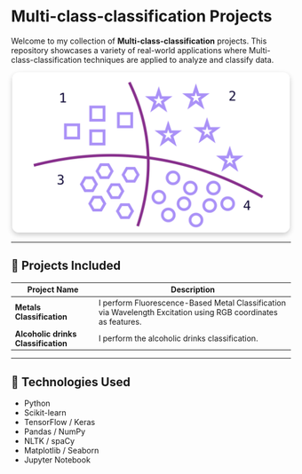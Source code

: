 # Multi-class-classification Projects


Welcome to my collection of **Multi-class-classification** projects. This repository showcases a variety of real-world applications where Multi-class-classification techniques are applied to analyze and classify data.

<p align="center">
  <img src="Multiclass_classification.png" width="500" style="border-radius: 12px; box-shadow: 0px 4px 10px rgba(0, 0, 0, 0.2);">
</p>

---

## 📁 Projects Included

| Project Name              | Description                                      |
|---------------------------|--------------------------------------------------|
| **Metals Classification**     | I perform Fluorescence-Based Metal Classification via Wavelength Excitation using RGB coordinates as features. |
| **Alcoholic drinks Classification** | I perform the alcoholic drinks classification. |


---

## 🔧 Technologies Used

- Python  
- Scikit-learn  
- TensorFlow / Keras  
- Pandas / NumPy  
- NLTK / spaCy  
- Matplotlib / Seaborn  
- Jupyter Notebook

